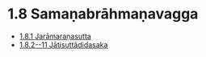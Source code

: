

# 1.8 Samaṇabrāhmaṇavagga

* [1.8.1 Jarāmaraṇasutta](1.8/1.8.1.md)
* [1.8.2--11 Jātisuttādidasaka](1.8/1.8.2--11.md)



